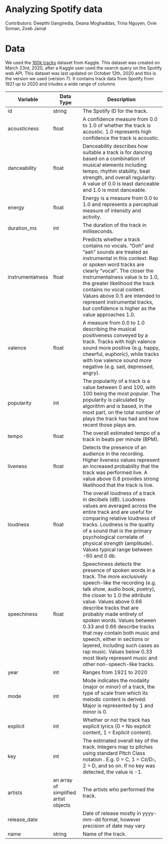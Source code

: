# Analyzing Spotify data

Contributors: Deepthi Gangiredla, Deana Moghaddas, Trina Nguyen, Ovie Soman, Zoeb Jamal

# Data
We used the [160k tracks](https://www.kaggle.com/yamaerenay/spotify-dataset-19212020-160k-tracks) dataset from Kaggle. This dataset was created on March 23rd, 2020, after a Kaggle user used the search query on the Spotify web API. This dataset was last updated on October 12th, 2020 and this is the version we used (version 7). It contains track data from Spotify from 1921 up to 2020 and inludes a wide range of columns

Variable | Data Type | Description
---------|-----------|------------
id | string | The Spotify ID for the track.
acousticness | float | A confidence measure from 0.0 to 1.0 of whether the track is acoustic. 1.0 represents high confidence the track is acoustic.
danceability | float | Danceability describes how suitable a track is for dancing based on a combination of musical elements including tempo, rhythm stability, beat strength, and overall regularity. A value of 0.0 is least danceable and 1.0 is most danceable.
energy | float | Energy is a measure from 0.0 to 1.0 and represents a perceptual measure of intensity and activity.
duration_ms | int | The duration of the track in milliseconds.
instrumentalness | float | Predicts whether a track contains no vocals. “Ooh” and “aah” sounds are treated as instrumental in this context. Rap or spoken word tracks are clearly “vocal”. The closer the instrumentalness value is to 1.0, the greater likelihood the track contains no vocal content. Values above 0.5 are intended to represent instrumental tracks, but confidence is higher as the value approaches 1.0.
valence | float | A measure from 0.0 to 1.0 describing the musical positiveness conveyed by a track. Tracks with high valence sound more positive (e.g. happy, cheerful, euphoric), while tracks with low valence sound more negative (e.g. sad, depressed, angry).
popularity | int | The popularity of a track is a value between 0 and 100, with 100 being the most popular. The popularity is calculated by algorithm and is based, in the most part, on the total number of plays the track has had and how recent those plays are.
tempo | float | The overall estimated tempo of a track in beats per minute (BPM).
liveness | float | Detects the presence of an audience in the recording. Higher liveness values represent an increased probability that the track was performed live. A value above 0.8 provides strong likelihood that the track is live.
loudness | float | The overall loudness of a track in decibels (dB). Loudness values are averaged across the entire track and are useful for comparing relative loudness of tracks. Loudness is the quality of a sound that is the primary psychological correlate of physical strength (amplitude). Values typical range between -60 and 0 db. 
speechiness | float | Speechiness detects the presence of spoken words in a track. The more exclusively speech-like the recording (e.g. talk show, audio book, poetry), the closer to 1.0 the attribute value. Values above 0.66 describe tracks that are probably made entirely of spoken words. Values between 0.33 and 0.66 describe tracks that may contain both music and speech, either in sections or layered, including such cases as rap music. Values below 0.33 most likely represent music and other non-speech-like tracks.
year | int | Ranges from 1921 to 2020
mode | int | Mode indicates the modality (major or minor) of a track, the type of scale from which its melodic content is derived. Major is represented by 1 and minor is 0.
explicit | int | Whether or not the track has explicit lyrics (0 = No explicit content, 1 = Explicit content).
key | int | The estimated overall key of the track. Integers map to pitches using standard Pitch Class notation . E.g. 0 = C, 1 = C♯/D♭, 2 = D, and so on. If no key was detected, the value is -1.
artists | an array of simplified artist objects | The artists who performed the track.
release_date |  | Date of release mostly in yyyy-mm-dd format, however precision of date may vary
name | string | Name of the track.
